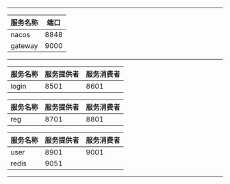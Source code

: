 

---

服务名称  | 端口
---|---
nacos  | 8848
gateway | 9000



---


服务名称 | 服务提供者  | 服务消费者
---|---|---
login | 8501  | 8601


| 服务名称 | 服务提供者 | 服务消费者 |
| -------- | ---------- | ---------- |
| reg      | 8701       | 8801       |

| 服务名称 | 服务提供者 | 服务消费者 |
| -------- | ---------- | ---------- |
| user     | 8901       | 9001       |
|  redis   |  9051
  

---



​                               

